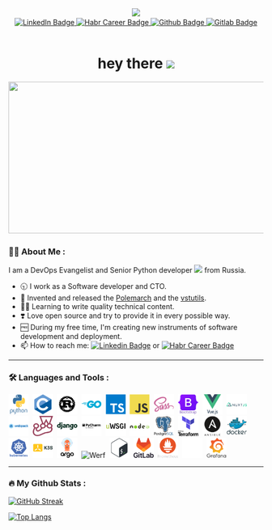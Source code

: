 <div id="header" align="center">
  <img src="https://media.giphy.com/media/LFWp5iZzSAdU8arl7h/giphy.gif" width="200"/>
  <div id="badges">
        <a href="https://www.linkedin.com/in/onegreyonewhite">
            <img src="https://img.shields.io/badge/LinkedIn-blue?style=for-the-badge&logo=linkedin&logoColor=white" alt="LinkedIn Badge"/>
        </a>
        <a href="https://career.habr.com/onegreyonewhite">
            <img src="https://img.shields.io/badge/HabrCareer-white?style=for-the-badge&logo=habr&logoColor=white&color=6274bc" alt="Habr Career Badge"/>
        </a>
        <a href="https://github.com/onegreyonewhite">
            <img src="https://img.shields.io/badge/Github-white?style=for-the-badge&logo=github&logoColor=white&color=black" alt="Github Badge"/>
        </a>
        <a href="https://github.com/onegreyonewhite">
            <img src="https://img.shields.io/badge/Gitlab-white?style=for-the-badge&logo=gitlab&logoColor=orange&color=black" alt="Gitlab Badge"/>
        </a>
  </div>
  <img src="https://komarev.com/ghpvc/?username=onegreyonewhite&style=flat-square&color=grey" alt=""/>
  <h1>
    hey there
    <img src="https://media.giphy.com/media/hvRJCLFzcasrR4ia7z/giphy.gif" width="30px"/>
  </h1>
</div>
<div align="center">
  <img src="https://media.giphy.com/media/dWesBcTLavkZuG35MI/giphy.gif" width="600" height="300"/>
</div>

### :man_technologist: About Me :

I am a DevOps Evangelist and Senior Python developer <img src="https://media.giphy.com/media/WUlplcMpOCEmTGBtBW/giphy.gif" width="30"> from Russia.

- :clock930: I work as a Software developer and CTO.
- :telescope: Invented and released the [Polemarch](https://about.polemarch.org/) and the [vstutils](https://vstutils.vstconsulting.net/en/stable/).
- :man_student: Learning to write quality technical content.
- :heavy_heart_exclamation: Love open source and try to provide it in every possible way.
- :free: During my free time, I'm creating new instruments of software development and deployment.
- :mailbox: How to reach me: [![Linkedin Badge](https://img.shields.io/badge/LinkedIn-blue?style=for-the-badge&logo=linkedin&logoColor=white)](https://www.linkedin.com/in/onegreyonewhite) or
  [![Habr Career Badge](https://img.shields.io/badge/HabrCareer-white?style=for-the-badge&logo=habr&logoColor=white&color=6274bc)](https://career.habr.com/onegreyonewhite)

---

### :hammer_and_wrench: Languages and Tools :

<div>
    <img src="https://raw.githubusercontent.com/devicons/devicon/master/icons/python/python-original-wordmark.svg" title="Python" alt="Python" width="40" height="40"/>&nbsp;
    <img src="https://raw.githubusercontent.com/devicons/devicon/master/icons/c/c-original.svg" title="C lang" alt="C lang" width="40" height="40"/>&nbsp;
    <img src="https://raw.githubusercontent.com/devicons/devicon/master/icons/rust/rust-plain.svg" title="Rust" alt="Rust" width="40" height="40"/>&nbsp;
    <img src="https://raw.githubusercontent.com/devicons/devicon/master/icons/go/go-original-wordmark.svg" title="Go" alt="Go" width="40" height="40"/>&nbsp;
    <img src="https://raw.githubusercontent.com/devicons/devicon/master/icons/typescript/typescript-original.svg" title="TypeScript" alt="TypeScript" width="40" height="40"/>&nbsp;
    <img src="https://raw.githubusercontent.com/devicons/devicon/master/icons/javascript/javascript-original.svg" title="JavaScript" alt="JavaScript" width="40" height="40"/>&nbsp;
    <img src="https://raw.githubusercontent.com/devicons/devicon/master/icons/sass/sass-original.svg" title="SASS" alt="SASS" width="40" height="40"/>&nbsp;
    <img src="https://raw.githubusercontent.com/devicons/devicon/master/icons/bootstrap/bootstrap-original-wordmark.svg" title="Bootstrap" alt="Bootstrap" width="40" height="40"/>&nbsp;
    <img src="https://raw.githubusercontent.com/devicons/devicon/master/icons/vuejs/vuejs-original-wordmark.svg" title="Vue" alt="Vue" width="40" height="40"/>&nbsp;
    <img src="https://raw.githubusercontent.com/devicons/devicon/master/icons/nuxtjs/nuxtjs-original-wordmark.svg" title="NuxtJS" alt="NuxtJS" width="40" height="40"/>&nbsp;
    <img src="https://raw.githubusercontent.com/devicons/devicon/master/icons/webpack/webpack-original-wordmark.svg" title="Webpack" alt="Webpack" width="40" height="40"/>&nbsp;
    <img src="https://raw.githubusercontent.com/devicons/devicon/master/icons/jest/jest-plain.svg" title="Jest" alt="Jest" width="40" height="40"/>&nbsp;
    <img src="https://raw.githubusercontent.com/devicons/devicon/master/icons/django/django-plain-wordmark.svg" title="Django" alt="Django" width="40" height="40"/>&nbsp;
    <img src="https://raw.githubusercontent.com/devicons/devicon/master/icons/pycharm/pycharm-original-wordmark.svg" title="PyCharm" alt="PyCharm" width="40" height="40"/>&nbsp;
    <img src="https://raw.githubusercontent.com/devicons/devicon/master/icons/uwsgi/uwsgi-original.svg" title="uWSGI" alt="uWSGI" width="40" height="40"/>&nbsp;
    <img src="https://raw.githubusercontent.com/devicons/devicon/master/icons/nodejs/nodejs-original-wordmark.svg" title="NodeJS" alt="NodeJS" width="40" height="40"/>&nbsp;
    <img src="https://raw.githubusercontent.com/devicons/devicon/master/icons/postgresql/postgresql-original-wordmark.svg" title="PostgreSQL" alt="PostgreSQL" width="40" height="40"/>&nbsp;
    <img src="https://raw.githubusercontent.com/devicons/devicon/master/icons/terraform/terraform-original-wordmark.svg" title="terraform" alt="terraform" width="40" height="40"/>&nbsp;
    <img src="https://raw.githubusercontent.com/devicons/devicon/master/icons/ansible/ansible-plain-wordmark.svg" title="Ansible" alt="Ansible" width="40" height="40"/>&nbsp;
    <img src="https://raw.githubusercontent.com/devicons/devicon/master/icons/docker/docker-original-wordmark.svg" title="Docker" alt="Docker" width="40" height="40"/>&nbsp;
    <img src="https://raw.githubusercontent.com/devicons/devicon/master/icons/kubernetes/kubernetes-plain-wordmark.svg" title="k8s" alt="k8s" width="40" height="40"/>&nbsp;
    <img src="https://raw.githubusercontent.com/devicons/devicon/master/icons/k3s/k3s-original-wordmark.svg" title="k3s" alt="k3s" width="40" height="40"/>&nbsp;
    <img src="https://raw.githubusercontent.com/devicons/devicon/master/icons/argocd/argocd-original-wordmark.svg" title="ArgoCD" alt="ArgoCD" width="40" height="40"/>&nbsp;
    <img src="https://werf.io/assets/images/werf-logo.svg" title="Werf" alt="Werf" width="40" height="40"/>&nbsp;
    <img src="https://raw.githubusercontent.com/devicons/devicon/master/icons/bash/bash-original.svg" title="Bash" alt="Bash" width="40" height="40"/>&nbsp;
    <img src="https://raw.githubusercontent.com/devicons/devicon/master/icons/gitlab/gitlab-original-wordmark.svg" title="Gitlab" alt="Gitlab" width="40" height="40"/>&nbsp;
    <img src="https://raw.githubusercontent.com/devicons/devicon/master/icons/prometheus/prometheus-original-wordmark.svg" title="Prometheus" alt="Prometheus" width="40" height="40"/>&nbsp;
    <img src="https://raw.githubusercontent.com/VictoriaMetrics/VictoriaMetrics/master/docs/assets/images/vm_logo.svg" title="VictoriaMetrics" alt="VictoriaMetrics" width="40" height="40"/>&nbsp;
    <img src="https://raw.githubusercontent.com/devicons/devicon/master/icons/grafana/grafana-original-wordmark.svg" title="Grafana" alt="Grafana" width="40" height="40"/>&nbsp;
</div>

---

### :fire: My Github Stats :

[![GitHub Streak](http://github-readme-streak-stats.herokuapp.com?user=onegreyonewhite&theme=dark&background=000000&mode=weekly)](https://git.io/streak-stats)

[![Top Langs](https://github-readme-stats.vercel.app/api/top-langs/?username=onegreyonewhite&layout=compact&theme=vision-friendly-dark)](https://github.com/anuraghazra/github-readme-stats)


<!--
**onegreyonewhite/onegreyonewhite** is a ✨ _special_ ✨ repository because its `README.md` (this file) appears on your GitHub profile.

Here are some ideas to get you started:

- 🔭 I’m currently working on ...
- 🌱 I’m currently learning ...
- 👯 I’m looking to collaborate on ...
- 🤔 I’m looking for help with ...
- 💬 Ask me about ...
- 📫 How to reach me: ...
- 😄 Pronouns: ...
- ⚡ Fun fact: ...
-->
